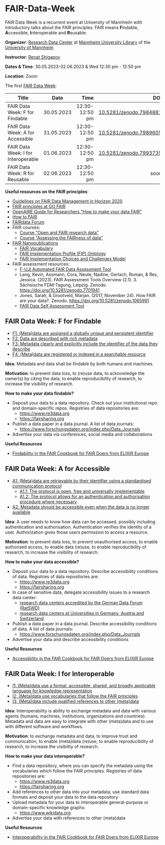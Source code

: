 # FAIR-Data-Week

FAIR Data Week is a recurrent event at University of Mannheim with introductory talks about the FAIR principles. FAIR means **F**indable, **A**ccessible, **I**nteroperable and **R**eusable.

**Organizer**: [Research Data Center](https://www.bib.uni-mannheim.de/lehren-und-forschen/forschungsdatenzentrum) at [Mannheim University Library](https://www.bib.uni-mannheim.de) of the [University of Mannheim](https://www.uni-mannheim.de)

**Instructor**: [Renat Shigapov](https://www.bib.uni-mannheim.de/ihre-ub/ansprechpersonen/dr-renat-shigapov)

**Dates & Time**: 30.05.2023-02.06.2023 & Wed 12:30 pm - 12:50 pm

**Location**: Zoom

The first [FAIR Data Week](https://www.bib.uni-mannheim.de/lehren-und-forschen/forschungsdatenzentrum/fair-data-week):

| Title        | Date           | Time  | DOI  |
| ------------- |:-------------:| -----:| -----:|
| FAIR Data Week: F for Findable      | 30.05.2023 | 12:30-12:50 pm | [10.5281/zenodo.7984881](https://doi.org/10.5281/zenodo.7984881) |
| FAIR Data Week: A for Accessible      | 31.05.2023 | 12:30-12:50 pm | [10.5281/zenodo.7989605](https://doi.org/10.5281/zenodo.7989605) |
| FAIR Data Week: I for Interoperable     | 01.06.2023 | 12:30-12:50 pm | [10.5281/zenodo.7993735](https://doi.org/10.5281/zenodo.7993735)  |
| FAIR Data Week: R for Reusable     | 02.06.2023 | 12:30-12:50 pm | soon  |

**Useful resources on the FAIR principles**:

* [Guidelines on FAIR Data Management in Horizon 2020](https://ec.europa.eu/research/participants/data/ref/h2020/grants_manual/hi/oa_pilot/h2020-hi-oa-data-mgt_en.pdf)
* [FAIR principles at GO FAIR](https://www.go-fair.org/fair-principles)
* [OpenAIRE Guide for Researchers "How to make your data FAIR”](https://www.openaire.eu/how-to-make-your-data-fair)
* [How to FAIR](https://www.howtofair.dk)
* [FAIRdata Forum](https://fairdataforum.org)
* FAIR courses:
   * [Course "Open and FAIR research data"](https://www.fosteropenscience.eu/node/2820)
   * [Course "Assessing the FAIRness of data"](https://www.fosteropenscience.eu/node/2644)
* [FAIR Nanopublications](https://github.com/peta-pico/fair-nanopubs)
   * [FAIR Vocabulary](https://peta-pico.github.io/FAIR-nanopubs/principles/index-en.html)
   * [FAIR Implementation Profile (FIP) Ontology](https://peta-pico.github.io/FAIR-nanopubs/fip/index-en.html)
   * [FAIR Implementation Choices and Challenges Model](https://peta-pico.github.io/FAIR-nanopubs/icc/index-en.html)
* FAIR assessment resources:
   * [F-UJI Automated FAIR Data Assessment Tool](https://www.f-uji.net)
   * Lang, Kevin, Assmann, Cora, Neute, Nadine, Gerlach, Roman, & Rex, Jessica. (2023). FAIR Assessment Tools Overview (2.1). 3. Sächsische FDM-Tagung, Leipzig. Zenodo. https://doi.org/10.5281/zenodo.7701941
   * Jones, Sarah, & Grootveld, Marjan. (2017, November 24). How FAIR are your data?. Zenodo. https://doi.org/10.5281/zenodo.1065991
   * [FAIR Data Self Assessment Tool](https://ardc.edu.au/resource/fair-data-self-assessment-tool)

## FAIR Data Week: F for Findable

* [F1: (Meta)data are assigned a globally unique and persistent identifier](https://www.go-fair.org/fair-principles/f1-meta-data-assigned-globally-unique-persistent-identifiers)
* [F2: Data are described with rich metadata ](https://www.go-fair.org/fair-principles/f2-data-described-rich-metadata)
* [F3: Metadata clearly and explicitly include the identifier of the data they describe](https://www.go-fair.org/fair-principles/f3-metadata-clearly-explicitly-include-identifier-data-describe)
* [F4: (Meta)data are registered or indexed in a searchable resource](https://www.go-fair.org/fair-principles/f4-metadata-registered-indexed-searchable-resource)

**Idea**: Metadata and data shall be findable by both humans and machines.

**Motivation**: to prevent data loss, to (re)use data, to acknowledge the owner(s) by citing the data, to enable reproducibility of research, to increase the visibility of research.

**How to make your data findable?** 
* Deposit your data to a data repository. Check out your institutional repo and domain-specific repos. Registries of data repositories are:
   * https://www.re3data.org 
   * https://fairsharing.org 
* Publish a data paper in a data journal. A list of data journals:
   * https://www.forschungsdaten.org/index.php/Data_Journals 
* Advertise your data via conferences, social media and collaborations

**Useful Resources**

* [Findability in the FAIR Cookbook for FAIR Doers from ELIXIR Europe](https://faircookbook.elixir-europe.org/content/recipes/findability)

## FAIR Data Week: A for Accessible

* [A1: (Meta)data are retrievable by their identifier using a standardised communication protocol](https://www.go-fair.org/fair-principles/metadata-retrievable-identifier-standardised-communication-protocol)
   * [A1.1: The protocol is open, free and universally implementable](https://www.go-fair.org/fair-principles/a1-1-protocol-open-free-universally-implementable)
   * [A1.2: The protocol allows for an authentication and authorisation procedure where necessary](https://www.go-fair.org/fair-principles/a1-2-protocol-allows-authentication-authorisation-required)
* [A2: Metadata should be accessible even when the data is no longer available](https://www.go-fair.org/fair-principles/a2-metadata-accessible-even-data-no-longer-available)

**Idea**: A user needs to know how data can be accessed, possibly including authentication and authorisation. Authentication verifies the identity of a user. Authorization gives those users permission to access a resource.

**Motivation**: to prevent data loss, to prevent unauthorised access, to enable authorised access, to enable data (re)use, to enable reproducibility of research, to increase the visibility of research.

**How to make your data accessible?** 

* Deposit your data to a data repository. Describe accessibility conditions of data. Registries of data repositories are:
   * https://www.re3data.org 
   * https://fairsharing.org 
* In case of sensitive data, delegate accessibility issues to a research data center:
   * [research data centers accredited by the German Data Forum (RatSWD)](https://www.konsortswd.de/en/datacentres/all-datacentres)
   * [research data centers at Universities in Germany, Austria and Switzerland](https://www.forschungsdaten.org/index.php/FDM-Kontakte)
* Publish a data paper in a data journal. Describe accessibility conditions of data. A list of data journals:
   * https://www.forschungsdaten.org/index.php/Data_Journals
* Advertise your data and describe accessibility conditions

**Useful Resources**

* [Accessibility in the FAIR Cookbook for FAIR Doers from ELIXIR Europe](https://faircookbook.elixir-europe.org/content/recipes/accessibility)

## FAIR Data Week: I for Interoperable

* [I1: (Meta)data use a formal, accessible, shared, and broadly applicable language for knowledge representation](https://www.go-fair.org/fair-principles/i1-metadata-use-formal-accessible-shared-broadly-applicable-language-knowledge-representation)
* [I2: (Meta)data use vocabularies that follow the FAIR principles](https://www.go-fair.org/fair-principles/i2-metadata-use-vocabularies-follow-fair-principles)
* [I3: (Meta)data include qualified references to other (meta)data](https://www.go-fair.org/fair-principles/i3-metadata-include-qualified-references-metadata)

**Idea**: Interoperability is ability to exchange metadata and data with various agents (humans, machines, institutions, organizations and countries). Metadata and data are easy to integrate with other (meta)data and to use with different software and workflows.

**Motivation**: to exchange metadata and data, to improve trust and communication, to enable (meta)data (re)use, to enable reproducibility of research, to increase the visibility of research.

**How to make your data interoperable?** 

* Find a data repository, where you can specify the metadata using the vocabularies which follow the FAIR principles. Registries of data repositories are:
   * https://www.re3data.org 
   * https://fairsharing.org 
* Add references to other data into your metadata, use standard data formats and deposit your data to the data repository
* Upload metadata for your data to interoperable general-purpose or domain-specific knowledge graphs:
   * https://www.wikidata.org
* Advertise your data with references to other (meta)data

**Useful Resources**

* [Interoperability in the FAIR Cookbook for FAIR Doers from ELIXIR Europe](https://faircookbook.elixir-europe.org/content/recipes/interoperability)
